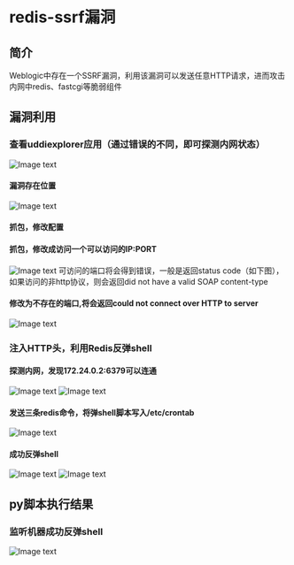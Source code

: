 # redis-ssrf漏洞
## 简介
Weblogic中存在一个SSRF漏洞，利用该漏洞可以发送任意HTTP请求，进而攻击内网中redis、fastcgi等脆弱组件
## 漏洞利用
### 查看uddiexplorer应用（通过错误的不同，即可探测内网状态）
![Image text](https://github.com/yu-lc/EXP/blob/master/redis/redis-ssrf/img/1.png)
#### 漏洞存在位置
![Image text](https://github.com/yu-lc/EXP/blob/master/redis/redis-ssrf/img/2.png)
#### 抓包，修改配置
#### 抓包，修改成访问一个可以访问的IP:PORT
![Image text](https://github.com/yu-lc/EXP/blob/master/redis/redis-ssrf/img/3.png)
可访问的端口将会得到错误，一般是返回status code（如下图），如果访问的非http协议，则会返回did not have a valid SOAP content-type
#### 修改为不存在的端口,将会返回could not connect over HTTP to server
![Image text](https://github.com/yu-lc/EXP/blob/master/redis/redis-ssrf/img/4.png)
### 注入HTTP头，利用Redis反弹shell
#### 探测内网，发现172.24.0.2:6379可以连通
![Image text](https://github.com/yu-lc/EXP/blob/master/redis/redis-ssrf/img/5.png)
![Image text](https://github.com/yu-lc/EXP/blob/master/redis/redis-ssrf/img/6.png)
#### 发送三条redis命令，将弹shell脚本写入/etc/crontab
![Image text](https://github.com/yu-lc/EXP/blob/master/redis/redis-ssrf/img/7.png)
#### 成功反弹shell
![Image text](https://github.com/yu-lc/EXP/blob/master/redis/redis-ssrf/img/8.png)
![Image text](https://github.com/yu-lc/EXP/blob/master/redis/redis-ssrf/img/9.png)
## py脚本执行结果
### 监听机器成功反弹shell
![Image text](https://github.com/yu-lc/EXP/blob/master/redis/redis-ssrf/img/10.png)
